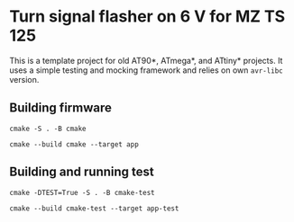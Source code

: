 # Turn signal flasher on 6 V for MZ TS 125

This is a template project for old AT90*, ATmega*, and ATtiny* projects. It uses a simple testing and mocking framework and relies on own `avr-libc` version.

## Building firmware
```
cmake -S . -B cmake
```

```
cmake --build cmake --target app
```

## Building and running test
```
cmake -DTEST=True -S . -B cmake-test
```

```
cmake --build cmake-test --target app-test
```

